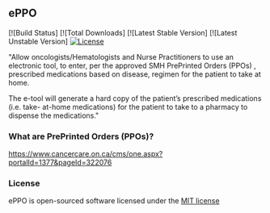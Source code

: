 ## ePPO 

[![Build Status]
[![Total Downloads]
[![Latest Stable Version]
[![Latest Unstable Version]
[![License](https://poser.pugx.org/laravel/framework/license.svg)](https://packagist.org/packages/laravel/framework)



"Allow oncologists/Hematologists and Nurse Practitioners to use an electronic tool, to enter, per the approved SMH PrePrinted Orders (PPOs) , prescribed medications based on disease, regimen for the patient to take at home. 

The e-tool will generate a hard copy of the patient’s prescribed medications (i.e. take- at-home medications) for the patient to take to a pharmacy to dispense the medications."

### What are PrePrinted Orders (PPOs)?

https://www.cancercare.on.ca/cms/one.aspx?portalId=1377&pageId=322076

### License

ePPO is open-sourced software licensed under the [MIT license](http://opensource.org/licenses/MIT)
